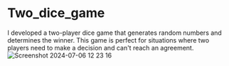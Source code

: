 # Two_dice_game

I developed a two-player dice game that generates random numbers and determines the winner. This game is perfect for situations where two players need to make a decision and can't reach an agreement.
![Screenshot 2024-07-06 12 23 16](https://github.com/rhythmnarang1/Two_dice_game/assets/129371023/f8b3f753-7da8-4d8f-b270-8543982af836)
